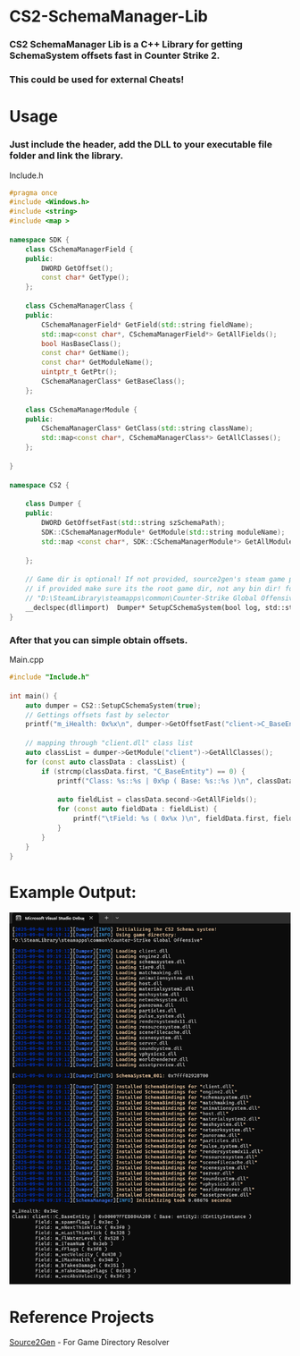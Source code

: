 # CS2-SchemaManager-Lib
### CS2 SchemaManager Lib is a C++ Library for getting SchemaSystem offsets fast in Counter Strike 2.
### This could be used for external Cheats!

# Usage
### Just include the header, add the DLL to your executable file folder and link the library.


Include.h
```c++
#pragma once
#include <Windows.h>
#include <string>
#include <map >

namespace SDK {
	class CSchemaManagerField {
	public:
		DWORD GetOffset();
		const char* GetType();
	};

	class CSchemaManagerClass {
	public:
		CSchemaManagerField* GetField(std::string fieldName);
		std::map<const char*, CSchemaManagerField*> GetAllFields();
		bool HasBaseClass();
		const char* GetName();
		const char* GetModuleName();
		uintptr_t GetPtr();
		CSchemaManagerClass* GetBaseClass();
	};

	class CSchemaManagerModule {
	public:
		CSchemaManagerClass* GetClass(std::string className);
		std::map<const char*, CSchemaManagerClass*> GetAllClasses();
	};

}

namespace CS2 {

	class Dumper {
	public:
		DWORD GetOffsetFast(std::string szSchemaPath);
		SDK::CSchemaManagerModule* GetModule(std::string moduleName);
		std::map <const char*, SDK::CSchemaManagerModule*> GetAllModules();

	};

	// Game dir is optional! If not provided, source2gen's steam game path resolver will be used!
	// if provided make sure its the root game dir, not any bin dir! for example: 
	// "D:\SteamLibrary\steamapps\common\Counter-Strike Global Offensive"
	__declspec(dllimport)  Dumper* SetupCSchemaSystem(bool log, std::string gameDir = {});
}

```

### After that you can simple obtain offsets.

Main.cpp
```c++
#include "Include.h"

int main() {
	auto dumper = CS2::SetupCSchemaSystem(true);
	// Gettings offsets fast by selector
	printf("m_iHealth: 0x%x\n", dumper->GetOffsetFast("client->C_BaseEntity->m_iHealth"));

	// mapping through "client.dll" class list
	auto classList = dumper->GetModule("client")->GetAllClasses();
	for (const auto classData : classList) {	
		if (strcmp(classData.first, "C_BaseEntity") == 0) {
			printf("Class: %s::%s | 0x%p ( Base: %s::%s )\n", classData.second->GetModuleName(), classData.second->GetName(), classData.second->GetPtr(), classData.second->GetBaseClass()->GetModuleName(), classData.second->GetBaseClass()->GetName());

			auto fieldList = classData.second->GetAllFields();
			for (const auto fieldData : fieldList) {
				printf("\tField: %s ( 0x%x )\n", fieldData.first, fieldData.second->GetOffset());
			}
		}
	}
}
```

# Example Output:
![Example Output](https://raw.githubusercontent.com/xsip/CS2-Schema-Manager-Lib/refs/heads/main/Output.png "Example Output")


# Reference Projects

[Source2Gen](https://github.com/neverlosecc/source2gen "Source2Gen") - For Game Directory Resolver
